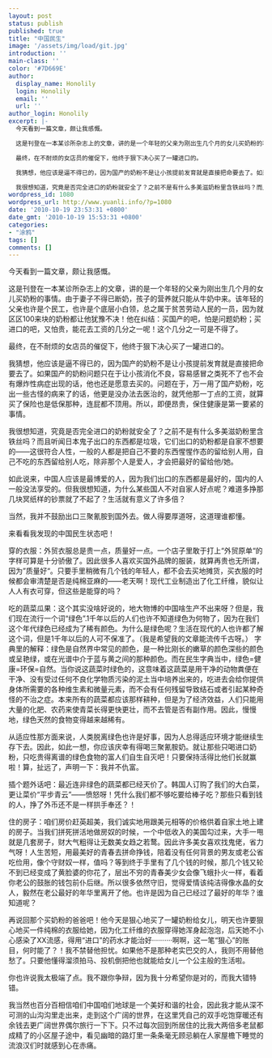 ```yaml
---
layout: post
status: publish
published: true
title: "中国民生"
image: '/assets/img/load/git.jpg'
introduction: ''
main-class: ''
color: '#7D669E'
author:
  display_name: Honolily
  login: Honolily
  email: ''
  url: ''
author_login: Honolily
excerpt: |-
  今天看到一篇文章，颇让我感慨。

  这是刊登在一本某诊所杂志上的文章，讲的是一个年轻的父亲为刚出生几个月的女儿买奶粉的事情。由于妻子不得已断奶，孩子的营养就只能从牛奶中来。该年轻的父亲也许是个民工，也许是个底层小白领，总之属于贫苦劳动人民的一员，因为就区区100来块的奶粉都让他犹豫不决！他在纠结：买国产的吧，怕是问题奶粉；买进口的吧，又怕贵，能花去工资的几分之一呢！这个几分之一可是不得了。

  最终，在不耐烦的女店员的催促下，他终于狠下决心买了一罐进口的。

  我猜想，他应该是逼不得已的，因为国产的奶粉不是让小孩提前发育就是直接把命要去了。如果国产的奶粉问题只在于让小孩消化不良，容易感冒之类死不了也不会有爆炸性病症出现的话，他也还是愿意去买的。问题在于，万一用了国产奶粉，吃出一些古怪的病来了的话，他更是没办法去医治的，就凭他那一丁点的工资，就算买了保险也是低保那种，连屁都不顶用。所以，即便昂贵，保住健康是第一要紧的事情。

  我很想知道，究竟是否完全进口的奶粉就安全了？之前不是有什么多美滋奶粉里含铁丝吗？而且听闻日本鬼子出口的东西都是垃圾，它们出口的奶粉都是自家不想要的&mdash;&mdash;这很符合人性，一般的人都是把自己不要的东西惺惺作态的留给别人用，自己不吃的东西留给别人吃，除非那个人是爱人，才会把最好的留给他&#47;她。
wordpress_id: 1080
wordpress_url: http://www.yuanli.info/?p=1080
date: '2010-10-19 23:53:31 +0800'
date_gmt: '2010-10-19 15:53:31 +0800'
categories:
- "涂鸦"
tags: []
comments: []
---
```

<p>今天看到一篇文章，颇让我感慨。</p>
<p>这是刊登在一本某诊所杂志上的文章，讲的是一个年轻的父亲为刚出生几个月的女儿买奶粉的事情。由于妻子不得已断奶，孩子的营养就只能从牛奶中来。该年轻的父亲也许是个民工，也许是个底层小白领，总之属于贫苦劳动人民的一员，因为就区区100来块的奶粉都让他犹豫不决！他在纠结：买国产的吧，怕是问题奶粉；买进口的吧，又怕贵，能花去工资的几分之一呢！这个几分之一可是不得了。</p>
<p>最终，在不耐烦的女店员的催促下，他终于狠下决心买了一罐进口的。</p>
<p>我猜想，他应该是逼不得已的，因为国产的奶粉不是让小孩提前发育就是直接把命要去了。如果国产的奶粉问题只在于让小孩消化不良，容易感冒之类死不了也不会有爆炸性病症出现的话，他也还是愿意去买的。问题在于，万一用了国产奶粉，吃出一些古怪的病来了的话，他更是没办法去医治的，就凭他那一丁点的工资，就算买了保险也是低保那种，连屁都不顶用。所以，即便昂贵，保住健康是第一要紧的事情。</p>
<p>我很想知道，究竟是否完全进口的奶粉就安全了？之前不是有什么多美滋奶粉里含铁丝吗？而且听闻日本鬼子出口的东西都是垃圾，它们出口的奶粉都是自家不想要的&mdash;&mdash;这很符合人性，一般的人都是把自己不要的东西惺惺作态的留给别人用，自己不吃的东西留给别人吃，除非那个人是爱人，才会把最好的留给他&#47;她。<a id="more"></a><a id="more-1080"></a></p>
<p>如此说来，中国人应该是最博爱的人，因为我们出口的东西都是最好的，国内的人一般没法享受的。但我很想知道，为什么某些国人不对自家人好点呢？难道多挣那几块冥纸样的钞票就了不起了？生活就有意义了许多倍？</p>
<p>当然，我并不鼓励出口三聚氰胺到国外去。做人得要厚道呀，这道理谁都懂。</p>
<p>来看看我发现的中国民生状态吧！</p>
<p>穿的衣服：外贸衣服总是贵一点，质量好一点。一个店子里敢于打上&ldquo;外贸原单&ldquo;的字样可算是十分骄傲了。因此很多人喜欢买国外品牌的服装，就算再贵也无所谓，因为&rdquo;质量好&ldquo;。只要手里稍微有几个钱的年轻人，都不会去买地摊货，买衣服的时候都会审清楚是否是纯棉亚麻的&mdash;&mdash;老天啊！现代工业制造出了化工纤维，貌似让人人有衣可穿，但这些是能穿的吗？</p>
<p>吃的蔬菜瓜果：这个其实没啥好说的，地大物博的中国啥生产不出来呀？但是，我们现在流行一个词&ldquo;绿色&rdquo;.1千年以后的人们也许不知道绿色为何物了，因为在我们这个年代绿色已经成为了稀有颜色。为什么是绿色呢？生活在现代的人也许都了解这个词，但是1千年以后的人可不保准了。（我是希望我的文章能流传千古呀。） 字典里的解释：绿色是自然界中常见的颜色，是一种比刚长的嫩草的颜色深些的颜色或呈艳绿，或在光谱中介于蓝与黄之间的那种颜色。而在民生字典当中，绿色=健康=环保=自然。当你说这蔬菜时绿色的，这意味着这蔬菜是用干净的动物粪便在干净、没有受过任何不良化学物质污染的泥土当中培养出来的，吃进去会给你提供身体所需要的各种维生素和微量元素，而不会有任何残留导致结石或者引起某种奇怪的不治之症。本来所有的蔬菜都应该那样耕种，但是为了经济效益，人们只能用大量的化肥、农药来使青菜长得更快更壮，而不去管是否有副作用。因此，慢慢地，绿色天然的食物变得越来越稀有。</p>
<p>从适应性那方面来说，人类脱离绿色也许是好事，因为人总得适应环境才能继续生存下去。因此，如此一想，你应该庆幸有得喝三聚氰胺奶。就让那些只喝进口奶粉，只吃贵得离谱的绿色食物的富人们自生自灭吧！只要保持活得比他们长就赢啦！算，扯远了，声明一下：我并不仇富。</p>
<p>插个题外话吧：最近连非绿色的蔬菜都已经天价了。韩国人订购了我们的大白菜，更让菜价&ldquo;平步青云&rdquo;&mdash;&mdash;愤怒呀！凭什么我们都不够吃要给棒子吃？那些只看到钱的人，挣了外币还不是一样拱手奉还？！</p>
<p>住的房子：咱们房价赶英超美，我们诚实地用跟美元相等的价格供着自家土地上建的房子。当我们拼死拼活地做房奴的时候，一个中低收入的美国勾过来，大手一甩就是几套房子，财大气粗得让无数美女趋之若鹜。因此许多美女喜欢找鬼佬，省力气呀！人生苦短，用最美好的青春去拼命挣钱，陪着没有任何背景的男友或老公省吃俭用，像个守财奴一样，值吗？等到终于手里有了几个钱的时候，那几个钱又轮不到已经变成了黄脸婆的你花了，层出不穷的青春美少女会像飞蛾扑火一样，看着你老公的鼓胀的钱包前仆后继。所以很多依然守旧，觉得爱情该纯洁得像水晶的女人，毅然在老公最好的年华里离开了他。也许是因为自己已经过了最好的年华？谁知道呢？</p>
<p>再说回那个买奶粉的爸爸吧！他今天是狠心地买了一罐奶粉给女儿，明天也许要狠心地买一件纯棉的衣服给她，因为化工纤维的衣服穿得她浑身起泡泡，后天她不小心感染了XX流感，得用&ldquo;进口&rdquo;的药水才能治好&middot;&middot;&middot;&middot;&middot;&middot;&middot;&middot;&middot;&middot;啊啊，这一笔&ldquo;狠心&rdquo;的账目，何时能了？！我不禁替他担忧。如果他不是那种老实巴交的人，我则不用替他愁了。只要他懂得溜须拍马、投机倒把他也就能给女儿一个公主般的生活啦。</p>
<p>你也许说我太极端了点。我不跟你争辩，因为我十分希望你是对的，而我大错特错。</p>
<p>我当然也百分百相信咱们中国咱们地球是一个美好和谐的社会，因此我才能从深不可测的山沟沟里走出来，走到这个广阔的世界，在这里凭自己的双手吃饱穿暖还有余钱去更广阔世界偶尔旅行一下下。只不过每次回到所居住的比我大两倍多老鼠都成精了的小区屋子途中，看见幽暗的路灯里一条条毫无顾忌躺在人家屋檐下睡觉的流浪汉们时就感到心在赤痛。</p>
